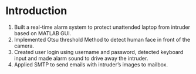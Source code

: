 # Introduction
1. Built a real-time alarm system to protect unattended laptop from intruder based on MATLAB GUI.
2. Implemented Otsu threshold Method to detect human face in front of the camera.
3. Created user login using username and password, detected keyboard input and made alarm sound to drive away the intruder.
4.  Applied SMTP to send emails with intruder’s images to mailbox.
